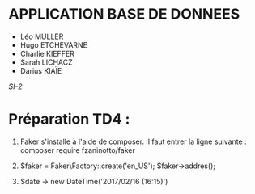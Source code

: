 # APPLICATION BASE DE DONNEES
* Léo MULLER
* Hugo ETCHEVARNE
* Charlie KIEFFER
* Sarah LICHACZ 
* Darius KIAÏE

_SI-2_

# Préparation TD4 :

1) Faker s'installe à l'aide de composer. 
  Il faut entrer la ligne suivante :
    composer require fzaninotto/faker
    
    
2) $faker = Faker\Factory::create('en_US');
   $faker->addres();
   
   
3) $date -> new DateTime('2017/02/16 (16:15)')

